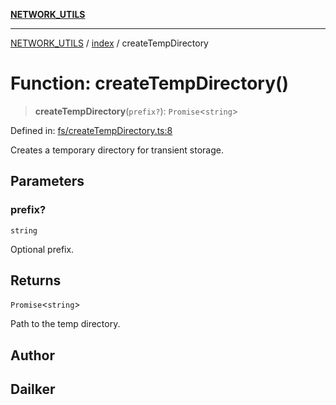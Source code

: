 [**NETWORK_UTILS**](../../README.md)

***

[NETWORK_UTILS](../../README.md) / [index](../README.md) / createTempDirectory

# Function: createTempDirectory()

> **createTempDirectory**(`prefix?`): `Promise`\<`string`\>

Defined in: [fs/createTempDirectory.ts:8](https://github.com/dailker/everyutil-js/blob/b3e269da55b7d96c15eb37e98c5c4f6b94f05f6f/src/fs/createTempDirectory.ts#L8)

Creates a temporary directory for transient storage.

## Parameters

### prefix?

`string`

Optional prefix.

## Returns

`Promise`\<`string`\>

Path to the temp directory.

## Author

## Dailker
